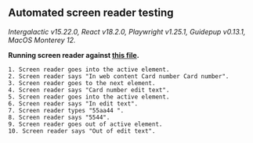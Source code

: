 ## Automated screen reader testing

_Intergalactic v15.22.0, React v18.2.0, Playwright v1.25.1,
Guidepup v0.13.1, MacOS Monterey 12._

**Running screen reader against [this file](https://github.com/semrush/intergalactic/blob/master/website/docs/components/input-mask/examples/basic.tsx).**

```
1. Screen reader goes into the active element.
2. Screen reader says "In web content Card number Card number".
3. Screen reader goes to the next element.
4. Screen reader says "Card number edit text".
5. Screen reader goes into the active element.
6. Screen reader says "In edit text".
7. Screen reader types "55aa44 ".
8. Screen reader says "5544".
9. Screen reader goes out of active element.
10. Screen reader says "Out of edit text".
```
